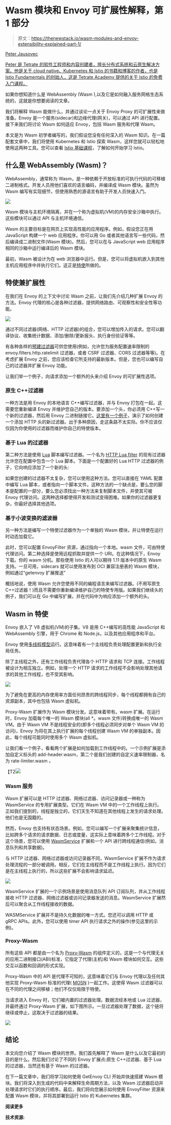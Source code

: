# Wasm 模块和 Envoy 可扩展性解释，第 1 部分

> 原文：<https://thenewstack.io/wasm-modules-and-envoy-extensibility-explained-part-1/>

[](https://www.linkedin.com/in/pjausovec/)

[Peter Jausovec](https://www.linkedin.com/in/pjausovec/)

[Peter 是 Tetrate 的软件工程师和内容创建者，擅长分布式系统和云原生解决方案。他是关于 cloud native、Kubernetes 和 Istio 的书籍和博客的作者，也是 Istio Fundamentals 的创始人，这是 Tetrate Academy 提供的关于 Istio 的免费入门课程。](https://www.linkedin.com/in/pjausovec/)

[](https://www.linkedin.com/in/pjausovec/)[](https://www.linkedin.com/in/pjausovec/)

如果你想知道什么是 WebAssembly (Wasm ),以及它是如何融入服务网格生态系统的，这就是你想要阅读的文章。

我们将解释 Wasm 能做什么，并通过谈论一点关于 Envoy Proxy 的可扩展性来做准备。Envoy 是一个服务(sidecar)和边缘代理(网关)，可以通过 API 进行配置。接下来我们将讨论 Wasm 如何适应 Envoy，包括 Wasm 服务和代理 Wasm。

本文是为 Wasm 初学者编写的，我们假设您没有任何深入的 Wasm 知识。在一篇配套文章中，我们将使用 Kubernetes 和 Istio 探索 Wasm，这样您就可以轻松地使用这两种工具。您可以查看 [Istio 基础课程](https://academy.tetrate.io/courses/istio-fundamentals)，了解如何开始学习 Istio。

## **什么是 WebAssembly (Wasm)？**

WebAssembly，通常称为 Wasm，是一种依赖于开放标准的可执行代码的可移植二进制格式。开发人员用他们喜欢的语言编码，并编译成 Wasm 模块。虽然为 Wasm 编写有实现细节，但使用熟悉的源语言有助于开发人员快速入门。

[![](img/eb843b155c2108e7f51a89da697c2209.png)](https://cdn.thenewstack.io/media/2021/05/96b7c5ff-image7.png)

Wasm 模块与主机环境隔离，并在一个称为虚拟机(VM)的内存安全沙箱中执行。这些模块可以通过 API 与主机环境通信。

Wasm 的主要目标是在网页上实现高性能的应用程序。例如，假设您正在用 JavaScript 构建一个 web 应用程序。你可以用 Go 或者其他语言写一些代码，然后编译成二进制文件(Wasm 模块)。然后，您可以在与 JavaScript web 应用程序相同的沙箱中运行编译后的 Wasm 模块。

最初，Wasm 被设计为在 web 浏览器中运行。但是，您可以将虚拟机嵌入到其他主机应用程序中并执行它们。这正是[特使](https://envoyproxy.io)所做的。

## **特使兼扩展性**

在我们在 Envoy 的上下文中讨论 Wasm 之前，让我们先介绍几种扩展 Envoy 的方法。Envoy 代理的核心是各种过滤器，提供网络路由、可观察性和安全性等功能。

[![](img/597c3788496609cb734e6b640535fa8b.png)](https://cdn.thenewstack.io/media/2021/05/ffbbb3f9-image1.png)

通过不同过滤器(网络、HTTP 过滤器)的组合，您可以增加传入的请求。您可以翻译协议、收集统计数据、添加/删除/更新报头、执行身份验证等等。

有各种各样的[预建过滤器](https://www.envoyproxy.io/docs/envoy/latest/configuration/http/http_filters/http_filters)可供您使用(例如，允许您为服务配置速率限制的 envoy.filters.http.ratelimit 过滤器，或者 CSRF 过滤器、CORS 过滤器等等)。在考虑扩展 Envoy 之前，您应该检查它所支持的最新版本。但是，您也可以编写自己的过滤器并扩展 Envoy 功能。

让我们举一个例子，向请求添加一个额外的头来介绍 Envoy 的可扩展性选项。

### **原生 C++过滤器**

一种方法是用 Envoy 的本地语言 C++编写过滤器，并与 Envoy 打包在一起。这需要您重新编译 Envoy 并维护您自己的版本。要添加一个头，你必须用 C++写一个新的过滤器，然后用 Envoy 二进制链接它。[这里有一个例子](https://github.com/envoyproxy/envoy-filter-example/tree/main/http-filter-example)，演示了如何创建一个添加 HTTP 头的新过滤器。出于多种原因，走这条路不太实际。你不应该仅仅因为你使用的过滤器而维护你自己的特使版本。

### **基于 Lua 的过滤器**

第二种方法是使用 [Lua](https://lua.org) 脚本编写过滤器。一个名为 [HTTP Lua filter](https://www.envoyproxy.io/docs/envoy/latest/configuration/http/http_filters/lua_filter) 的现有过滤器允许您在配置中包含一个 Lua 脚本。下面是一个配置好的 Lua HTTP 过滤器的例子，它向响应添加了一个新的头:

如果您创建的过滤器不太复杂，您可以使用这种方法。您可以直接在 YAML 配置中编写 Lua 脚本，或者指向一个脚本文件。这种方法的一个缺点是，要么您的脚本是配置的一部分，要么您必须找出一种方法来复制脚本文件，并使其可被 Envoy 代理访问。这两种选择都使得开发和测试变得困难。如果你的过滤器更复杂，你最好选择其他选项。

### **基于小波变换的滤波器**

另一种方法是编写一个特使过滤器作为一个单独的 Wasm 模块，并让特使在运行时动态加载它。

此时，您可以配置 EnvoyFilter 资源，通过指向一个本地。wasm 文件，可由特使代理访问。第二种选择是使用远程抓取并提供一个 URI。在这种情况下，Envoy 下载。你的 wasm 分机。那些使用 Istio 的人可以期待 1.11 版本中的原生 Wasm 支持。一旦可用，sidecars 就可以使用发布到 OCI 兼容注册表的 Wasm 模块，例如通过“getenvoy 扩展推送”

概括地说，使用 Wasm 允许您使用不同的编程语言来编写过滤器。(不用写原生 C++过滤器！)而且不需要你重新编译维护自己的特使专用版。如果我们继续头的例子，我们可以在 Go 中编写扩展，并在代码中为响应添加一个额外的头。

## **Wasm in 特使**

Envoy 嵌入了 V8 虚拟机(VM)的子集。V8 是用 C++编写的高性能 JavaScript 和 WebAssembly 引擎，用于 Chrome 和 Node.js，以及其他应用程序和平台。

Envoy 使用[多线程模型](https://blog.envoyproxy.io/envoy-threading-model-a8d44b922310)运行。这意味着有一个主线程负责处理配置更新和执行全局任务。

除了主线程之外，还有工作线程负责代理各个 HTTP 请求和 TCP 连接。工作线程被设计为相互独立。例如，处理一个 HTTP 请求的工作线程不会影响处理其他请求的其他工作线程，也不受其影响。

[![](img/ebbe6f092b54012c71b7d649f43f2524.png)](https://cdn.thenewstack.io/media/2021/05/64ced09b-image3.png)

为了避免在更高的内存使用率方面任何昂贵的跨线程同步，每个线程都拥有自己的资源副本，其中也包括 Wasm 虚拟机。

Proxy-Wasm 扩展作为 Wasm 模块分发。这意味着带有。wasm 扩展。在运行时，Envoy 加载每个唯一的 Wasm 模块(all *。wasm 文件)转换成唯一的 Wasm VM。由于 Wasm VM 不是线程安全的(即多个线程必须同步对单个 Wasm VM 的访问)，Envoy 为将在其上执行扩展的每个线程创建 Wasm VM 的单独副本。因此，每个线程可能同时使用多个 Wasm 虚拟机。

让我们看一个例子，看看两个扩展是如何加载到工作线程中的。一个示例扩展是添加自定义标头的 add-header.wasm，第二个是我们创建的自定义速率限制器，名为 rate-limiter.wasm *。*

【T2![](img/a2e473853db47b73b51fae13b0f42b4a.png)

### Wasm 服务

Wasm 扩展可以是 HTTP 过滤器、网络过滤器、访问记录器或一种称为 WasmService 的专用扩展类型。它们在 Wasm VM 中的一个工作线程上执行。正如我们提到的，线程是独立的，它们天生不知道在其他线程上发生的请求处理。他们也是无国籍的。

然而，Envoy 也支持有状态场景。例如，您可以编写一个扩展来聚集统计信息，比如跨多个请求的请求数据、日志或度量，这实际上意味着跨多个工作线程。对于这个场景，您可以使用 [WasmService](https://www.envoyproxy.io/docs/envoy/latest/api-v3/extensions/wasm/v3/wasm.proto#extensions-wasm-v3-wasmservice) 扩展和一个 API 进行跨线程通信(例如，消息队列和共享数据)。

与 HTTP 过滤器、网络过滤器或访问记录器不同，WasmService 扩展不作为请求处理流程的一部分被调用。相反，它们在主线程而不是工作线程上执行。因为它们是在主线程上执行的，所以这些扩展不会影响请求延迟。

[![](img/f4a3c7d1c9fc55b11b6987c5ae2aa1fe.png)](https://cdn.thenewstack.io/media/2021/05/3d3fd270-image4.png)

WasmService 扩展的一个示例场景是使用消息队列 API 订阅队列，并从工作线程接收 HTTP 过滤器、网络过滤器或访问记录器发送的消息。WasmService 扩展然后可以聚合从工作线程接收的数据。

WASMService 扩展并不是持久化数据的唯一方式。您还可以调用 HTTP 或 gRPC APIs。此外，您可以使用 timer API 执行请求之外的操作(参见这里的示例)。

### **Proxy-Wasm**

所有这些 API 都是由一个名为 [Proxy-Wasm](https://github.com/proxy-wasm) 的组件定义的，这是一个与代理无关的应用二进制接口(ABI)标准，它指定了代理(主机)和 Wasm 模块如何交互。这些交互以函数和回调的形式实现。

Proxy-Wasm 中的 API 是代理不可知的，这意味着它们与 Envoy 代理以及任何其他实现 Proxy-Wasm 标准的代理( [MOSN](https://github.com/mosn/mosn) )一起工作。这使得 Wasm 过滤器可以在不同的代理之间移植；他们不仅仅局限于特使。

当请求进入 Envoy 时，它们被内置的过滤器处理。数据流经本地或 Lua 过滤器，并最终通过 Proxy-Wasm 扩展，如下图所示。一旦过滤器处理了数据，这个链将继续或停止，这取决于过滤器的结果。

[![](img/5f52470b37f4fce72aa4eb191e2c4385.png)](https://cdn.thenewstack.io/media/2021/05/23140f01-image6.png)

## **结论**

本文向您介绍了 Wasm 模块的世界。我们首先解释了 Wasm 是什么以及它最初的目的是什么。然后我们讨论了不同的 Envoy 扩展点:原生 C++过滤器、基于 Lua 的过滤器，当然还有基于 Wasm 的过滤器。

在下一篇文章中，我们将学习如何使用 GetEnvoy CLI 开始并快速搭建 Wasm 模块。我们将深入到生成的代码中来解释生命周期方法，以及 Wasm 过滤器启动并处理请求时它们的执行顺序。最后，我们将向您展示如何使用 EnvoyFilter 资源来配置 Wasm 模块，并将其部署到运行 Istio 的 Kubernetes 集群。

**阅读更多**

**技术资源:**

<svg xmlns:xlink="http://www.w3.org/1999/xlink" viewBox="0 0 68 31" version="1.1"><title>Group</title> <desc>Created with Sketch.</desc></svg>